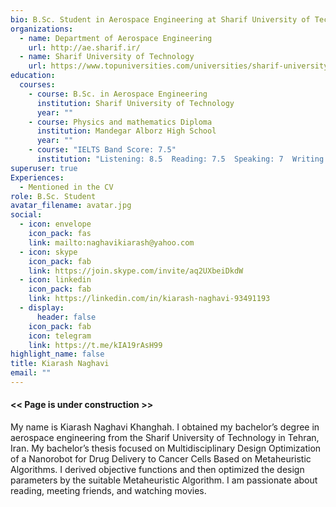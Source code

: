 ```yaml
---
bio: B.Sc. Student in Aerospace Engineering at Sharif University of Technology
organizations:
  - name: Department of Aerospace Engineering
    url: http://ae.sharif.ir/
  - name: Sharif University of Technology
    url: https://www.topuniversities.com/universities/sharif-university-technology
education:
  courses:
    - course: B.Sc. in Aerospace Engineering
      institution: Sharif University of Technology
      year: ""
    - course: Physics and mathematics Diploma
      institution: Mandegar Alborz High School
      year: ""
    - course: "IELTS Band Score: 7.5"
      institution: "Listening: 8.5  Reading: 7.5  Speaking: 7  Writing: 7"
superuser: true
Experiences:
  - Mentioned in the CV
role: B.Sc. Student
avatar_filename: avatar.jpg
social:
  - icon: envelope
    icon_pack: fas
    link: mailto:naghavikiarash@yahoo.com
  - icon: skype
    icon_pack: fab
    link: https://join.skype.com/invite/aq2UXbeiDkdW
  - icon: linkedin
    icon_pack: fab
    link: https://linkedin.com/in/kiarash-naghavi-93491193
  - display:
      header: false
    icon_pack: fab
    icon: telegram
    link: https://t.me/kIA19rAsH99
highlight_name: false
title: Kiarash Naghavi
email: ""
---
```

#### << **Page is under construction** >>

My name is Kiarash Naghavi Khanghah. I obtained my bachelor’s degree in aerospace engineering from the Sharif University of Technology in Tehran, Iran. My bachelor’s thesis focused on Multidisciplinary Design Optimization of a Nanorobot for Drug Delivery to Cancer Cells Based on Metaheuristic Algorithms. I derived objective functions and then optimized the design parameters by the suitable Metaheuristic Algorithm. I am passionate about reading, meeting friends, and watching movies.